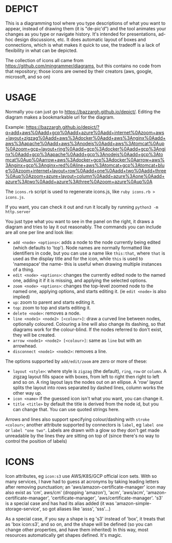 # DEPICT

This is a diagramming tool where you type descriptions of what you want to appear,
instead of drawing them (it is "de-pic'd") and the tool animates your changes
as you type or navigate history. It's intended for presentations, ad-hoc
design discussions, etc. It does automatic layout of boxes and connections,
which is what makes it quick to use, the tradeoff is a lack of flexibility
in what can be depicted.

The collection of icons all came from https://github.com/mingrammer/diagrams,
but this contains no code from that repository; those icons are owned by
their creators (aws, google, microsoft, and so on)

# USAGE

Normally you can just go to https://bazzargh.github.io/depict/. Editing the
diagram makes a bookmarkable url for the diagram.

Example:
https://bazzargh.github.io/depict/?q=add+aws%0Aadd+gcp%0Aadd+azure%0Aadd+internet%0Azoom+aws+layout+zigzag%0Aadd+aws%3Adocker%0Aadd+aws%3Anginx%0Aadd+aws%3Aapache%0Aadd+aws%3Anodejs%0Aadd+aws%3Atomcat%0Aup%0Azoom+gcp+layout+ring%0Aadd+gcp%3Adocker%0Aadd+gcp%3Anginx%0Aadd+gcp%3Aapache%0Aadd+gcp%3Anodejs%0Aadd+gcp%3Atomcat%0Aup%0Aarrow+aws%3Adocker+gcp%3Adocker%0Aarrow+aws%3Anginx+gcp%3Anginx+red%0Aline+aws%3Atomcat+gcp%3Atomcat+blue%0Azoom+internet+layout+row%0Aadd+one%0Aadd+two%0Aadd+three%0Aup%0Azoom+azure+layout+column%0Aadd+azure%3Aone%0Aadd+azure%3Atwo%0Aadd+azure%3Athree%0Azoom+azure%0Aup%0A

The `icons.rb` script is used to regenerate icons.js, like `ruby icons.rb > icons.js`.

If you want, you can check it out and run it locally by running `python3 -m http.server`

You just type what you want to see in the panel on the right, it draws a diagram
and tries to lay it out reasonably. The commands you can include are all one per line
and look like:

* `add <node> <options>`: adds a node to the node currently being edited (which defaults to 'top').
Node names are normally formatted like identifiers in code, but you can use a name like `this:that`,
where `that` is used as the display title and for the icon, while `this` is used to 'namespace' the name-
this is useful when drawing multiple instances of a thing.
* `edit <node> <options>`: changes the currently edited node to the named one, adding
it if it is missing, and applying the selected options.
* `zoom <node> <options>`: changes the top-level zoomed node to the named one, applying options, and starts
editing it. (ie `edit <node>` is also implied)
* `up`: zoom to parent and starts editing it.
* `top`: zoom to top and starts editing it.
* `delete <node>`: removes a node.
* `line <node1> <node2> [<colour>]`: draw a curved line between nodes, optionally coloured. Colouring a
line will also change its dashing, so that diagrams work for the colour-blind. If the nodes referred to don't
exist, they will be created.
* `arrow <node1> <node2> [<colour>]`: same as `line` but with an arrowhead.
* `disconnect <node1> <node2>`: removes a line.

The options supported by `add/edit/zoom` are zero or more of these:
* `layout <style>`: where style is `zigzag` (the default), `ring`, `row` or `column`. A zigzag layout fills space
with boxes, from left to right then right to left and so on. A ring layout lays the nodes out on an ellipse.
A 'row' layout splits the layout into rows separated by dashed lines, column works the other way up.
* `icon <name>` if the guessed icon isn't what you want, you can change it.
* `title <title>` by default the title is derived from the node id, but you can change that. You can use
quoted strings here.

Arrows and lines also support specifying colour/dashing with `stroke <colour>`; another attribute supported
by connectors is `label`, eg `label one` or `label "one two"`. Labels are drawn with a glow so they don't get
made unreadable by the lines they are sitting on top of (since there's no way to control the position of labels)


# ICONS

Icon attributes, eg `icon:s3` use AWS/K8S/GCP official icon sets. With so many services, I have had
to guess at acronyms by taking leading letters after removing punctuation; an 'aws/amazon-certificate-manager'
icon may also exist as 'cm', aws/cm' (dropping 'amazon'), 'acm', 'aws/acm', 'amazon-certificate-manager',
'certificate-manager', 'aws/certificate-manager'. 's3' is a special case and has had its alias added (it
was 'amazon-simple-storage-service', so got aliases like 'asss', 'sss'...)

As a special case, if you say a shape is eg 's3' instead of 'box', it treats that as 'box icon:s3', and so on,
and the shape will be defined (so you can change other properties, and have them inherited)
In this way, most resources automatically get shapes defined. It's magic.

